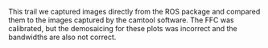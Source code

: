 This trail we captured images directly from the ROS package and compared them to the images captured by the camtool software. The FFC was calibrated, but the demosaicing for these plots was incorrect and the bandwidths are also not correct.
